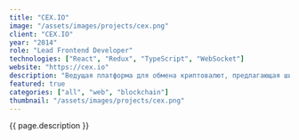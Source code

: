 ```yaml
---
title: "CEX.IO"
image: "/assets/images/projects/cex.png"
client: "CEX.IO"
year: "2014"
role: "Lead Frontend Developer"
technologies: ["React", "Redux", "TypeScript", "WebSocket"]
website: "https://cex.io"
description: "Ведущая платформа для обмена криптовалют, предлагающая широкий спектр торговых пар и услуг."
featured: true
categories: ["all", "web", "blockchain"]
thumbnail: "/assets/images/projects/cex.png"
---
```


{{ page.description }} 